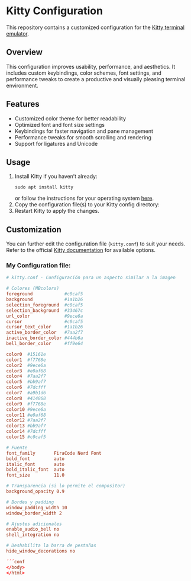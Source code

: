 <!DOCTYPE html>
<html lang="en">
<head>
  <meta charset="UTF-8">
  <meta name="viewport" content="width=device-width, initial-scale=1.0">
</head>
<body>
  <h1>Kitty Configuration</h1>

  <p>
    This repository contains a customized configuration for the 
    <a href="https://sw.kovidgoyal.net/kitty/" target="_blank">Kitty terminal emulator</a>.
  </p>

  <h2>Overview</h2>
  <p>
    This configuration improves usability, performance, and aesthetics.
    It includes custom keybindings, color schemes, font settings, and performance tweaks
    to create a productive and visually pleasing terminal environment.
  </p>

  <h2>Features</h2>
  <ul>
    <li>Customized color theme for better readability</li>
    <li>Optimized font and font size settings</li>
    <li>Keybindings for faster navigation and pane management</li>
    <li>Performance tweaks for smooth scrolling and rendering</li>
    <li>Support for ligatures and Unicode</li>
  </ul>

  <h2>Usage</h2>
  <ol>
    <li>
      Install Kitty if you haven’t already:
      <pre><code>sudo apt install kitty</code></pre>
      or follow the instructions for your operating system 
      <a href="https://sw.kovidgoyal.net/kitty/binary/">here</a>.
    </li>
    <li>
      Copy the configuration file(s) to your Kitty config directory:
    </li>
    <li>Restart Kitty to apply the changes.</li>
  </ol>

  <h2>Customization</h2>
  <p>
    You can further edit the configuration file (<code>kitty.conf</code>) to suit your needs. 
    Refer to the official <a href="https://sw.kovidgoyal.net/kitty/conf.html">Kitty documentation</a> 
    for available options.
  </p>
  <h3>My Configuration file: </h3>

```conf
# kitty.conf - Configuración para un aspecto similar a la imagen

# Colores (MBcolors)
foreground            #c0caf5
background            #1a1b26
selection_foreground  #c0caf5
selection_background  #33467c
url_color             #9ece6a
cursor                #c0caf5
cursor_text_color     #1a1b26
active_border_color   #7aa2f7
inactive_border_color #444b6a
bell_border_color     #ff9e64

color0  #15161e
color1  #f7768e
color2  #9ece6a
color3  #e0af68
color4  #7aa2f7
color5  #bb9af7
color6  #7dcfff
color7  #a9b1d6
color8  #414868
color9  #f7768e
color10 #9ece6a
color11 #e0af68
color12 #7aa2f7
color13 #bb9af7
color14 #7dcfff
color15 #c0caf5

# Fuente
font_family       FiraCode Nerd Font
bold_font         auto
italic_font       auto
bold_italic_font  auto
font_size         11.0

# Transparencia (si lo permite el compositor)
background_opacity 0.9

# Bordes y padding
window_padding_width 10
window_border_width 2

# Ajustes adicionales
enable_audio_bell no
shell_integration no

# Deshabilita la barra de pestañas
hide_window_decorations no

´´´conf
</body>
</html>
